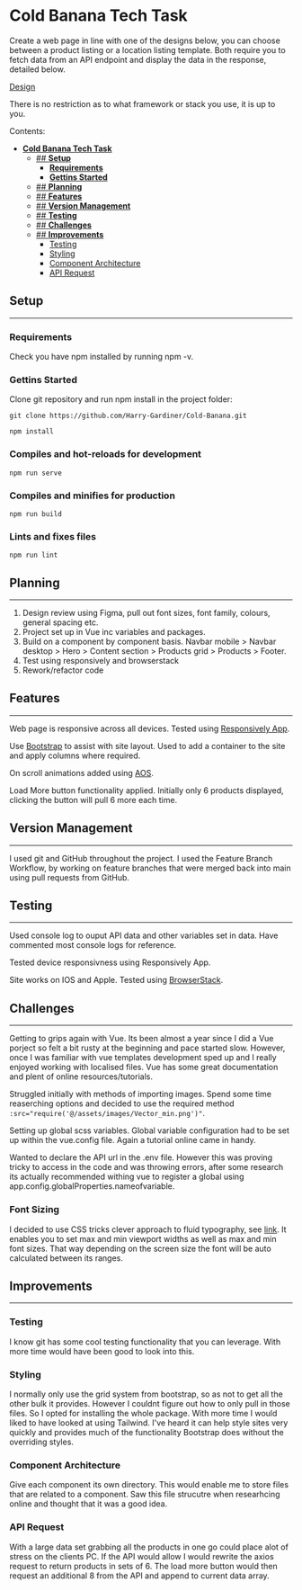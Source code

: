 # **Cold Banana Tech Task**

Create a web page in line with one of the designs below, you can choose between a product listing or a location listing template. Both require you to fetch data from an API endpoint and display the data in the response, detailed below.

[Design](https://tinyurl.com/mtzezkzv)

There is no restriction as to what framework or stack you use, it is up to you.

Contents:

- [**Cold Banana Tech Task**](#Cold_Banana_Tech_Task)
  - [## **Setup**](#Setup)
    - [**Requirements**](#Requirements)
    - [**Gettins Started**](#Gettins_Started)
  - [## **Planning**](#Planning)
  - [## **Features**](#Features)
  - [## **Version Management**](#Version_Management)
  - [## **Testing**](#Testing)
  - [## **Challenges**](#Challenges)
  - [## **Improvements**](#Improvements)
    - [Testing](#testing)
    - [Styling](#styling)
    - [Component Architecture](#Component-Architecture)
    - [API Request](#api-request)

## **Setup**

---

### **Requirements**

Check you have npm installed by running npm -v.

### **Gettins Started**

Clone git repository and run npm install in the project folder:

`git clone https://github.com/Harry-Gardiner/Cold-Banana.git`

```
npm install
```

### Compiles and hot-reloads for development

```
npm run serve
```

### Compiles and minifies for production

```
npm run build
```

### Lints and fixes files

```
npm run lint
```

## **Planning**

---

1. Design review using Figma, pull out font sizes, font family, colours, general spacing etc.
2. Project set up in Vue inc variables and packages.
3. Build on a component by component basis.
   Navbar mobile > Navbar desktop > Hero > Content section > Products grid > Products > Footer.
4. Test using responsively and browserstack
5. Rework/refactor code

## **Features**

---

Web page is responsive across all devices. Tested using [Responsively App](https://responsively.app/).

Use [Bootstrap](https://getbootstrap.com/) to assist with site layout. Used to add a container to the site and apply columns where required.

On scroll animations added using [AOS](https://michalsnik.github.io/aos/).

Load More button functionality applied. Initially only 6 products displayed, clicking the button will pull 6 more each time.

## **Version Management**

---

I used git and GitHub throughout the project. I used the Feature Branch Workflow, by working on feature branches that were merged back into main using pull requests from GitHub.

## **Testing**

---

Used console log to ouput API data and other variables set in data. Have commented most console logs for reference.

Tested device responsivness using Responsively App.

Site works on IOS and Apple. Tested using [BrowserStack](https://www.browserstack.com/).

## **Challenges**

---

Getting to grips again with Vue. Its been almost a year since I did a Vue porject so felt a bit rusty at the beginning and pace started slow. However, once I was familiar with vue templates development sped up and I really enjoyed working with localised files. Vue has some great documentation and plent of online resources/tutorials.

Struggled initially with methods of importing images. Spend some time reaserching options and decided to use the required method `:src="require('@/assets/images/Vector_min.png')"`.

Setting up global scss variables. Global variable configuration had to be set up within the vue.config file. Again a tutorial online came in handy.

Wanted to declare the API url in the .env file. However this was proving tricky to access in the code and was throwing errors, after some research its actually recommended withing vue to register a global using app.config.globalProperties.nameofvariable.

### Font Sizing

I decided to use CSS tricks clever approach to fluid typography, see [link](https://css-tricks.com/snippets/css/fluid-typography/). It enables you to set max and min viewport widths as well as max and min font sizes. That way depending on the screen size the font will be auto calculated between its ranges.

## **Improvements**

---

### Testing

I know git has some cool testing functionality that you can leverage. With more time would have been good to look into this.

### Styling

I normally only use the grid system from bootstrap, so as not to get all the other bulk it provides. However I couldnt figure out how to only pull in those files. So I opted for installing the whole package. With more time I would liked to have looked at using Tailwind. I've heard it can help style sites very quickly and provides much of the functionality Bootstrap does without the overriding styles.

### Component Architecture

Give each component its own directory. This would enable me to store files that are related to a component. Saw this file strucutre when researhcing online and thought that it was a good idea.

### API Request

With a large data set grabbing all the products in one go could place alot of stress on the clients PC. If the API would allow I would rewrite the axios request to return products in sets of 6. The load more button would then request an additional 8 from the API and append to current data array.
